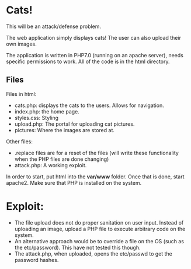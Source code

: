 # Cats!

This will be an attack/defense problem.

The web application simply displays cats! The user can also upload their own images.

The application is written in PHP7.0 (running on an apache server), needs specific permissions to work. All of the code is in the html directory.

## Files
Files in html:
- cats.php: displays the cats to the users. Allows for navigation.
- index.php: the home page.
- styles.css: Styling
- upload.php: The portal for uploading cat pictures.
- pictures: Where the images are stored at.

Other files:
- .replace files are for a reset of the files (will write these functionality when the PHP files are done changing)
- attack.php: A working exploit.

In order to start, put html into the **var/www** folder. Once that is done, start apache2. Make sure that PHP is installed on the system.

# Exploit:
- The file upload does not do proper sanitation on user input. Instead of uploading an image, upload a PHP file to execute arbitrary code on the system.
- An alternative approach would be to override a file on the OS (such as the etc/password). This have not tested this though.
- The attack.php, when uploaded, opens the etc/passwd to get the password hashes.
